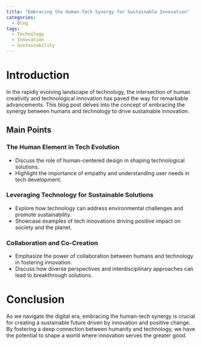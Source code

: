 ```yaml
---
title: "Embracing the Human-Tech Synergy for Sustainable Innovation"
categories:
  - Blog
tags:
  - Technology
  - Innovation
  - Sustainability
---
```


# Introduction
In the rapidly evolving landscape of technology, the intersection of human creativity and technological innovation has paved the way for remarkable advancements. This blog post delves into the concept of embracing the synergy between humans and technology to drive sustainable innovation.

## Main Points
### The Human Element in Tech Evolution
- Discuss the role of human-centered design in shaping technological solutions.
- Highlight the importance of empathy and understanding user needs in tech development.

### Leveraging Technology for Sustainable Solutions
- Explore how technology can address environmental challenges and promote sustainability.
- Showcase examples of tech innovations driving positive impact on society and the planet.

### Collaboration and Co-Creation
- Emphasize the power of collaboration between humans and technology in fostering innovation.
- Discuss how diverse perspectives and interdisciplinary approaches can lead to breakthrough solutions.

# Conclusion
As we navigate the digital era, embracing the human-tech synergy is crucial for creating a sustainable future driven by innovation and positive change. By fostering a deep connection between humanity and technology, we have the potential to shape a world where innovation serves the greater good.